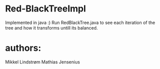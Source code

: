 # Red-BlackTreeImpl
Implemented in java :)
Run RedBlackTree.java to see each iteration of the tree and how it transforms untill its balanced.

# authors:
Mikkel Lindstrøm
Mathias Jensenius
